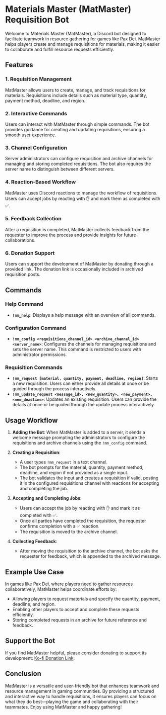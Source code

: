 # Materials Master (MatMaster) Requisition Bot

Welcome to Materials Master (MatMaster), a Discord bot designed to facilitate teamwork in resource gathering for games like Pax Dei. MatMaster helps players create and manage requisitions for materials, making it easier to collaborate and fulfill resource requests efficiently.

## Features

### 1. Requisition Management
MatMaster allows users to create, manage, and track requisitions for materials. Requisitions include details such as material type, quantity, payment method, deadline, and region.

### 2. Interactive Commands
Users can interact with MatMaster through simple commands. The bot provides guidance for creating and updating requisitions, ensuring a smooth user experience.

### 3. Channel Configuration
Server administrators can configure requisition and archive channels for managing and storing completed requisitions. The bot also requires the server name to distinguish between different servers.

### 4. Reaction-Based Workflow
MatMaster uses Discord reactions to manage the workflow of requisitions. Users can accept jobs by reacting with ✋ and mark them as completed with ✅.

### 5. Feedback Collection
After a requisition is completed, MatMaster collects feedback from the requester to improve the process and provide insights for future collaborations.

### 6. Donation Support
Users can support the development of MatMaster by donating through a provided link. The donation link is occasionally included in archived requisition posts.

## Commands

### Help Command
- **`!mm_help`**: Displays a help message with an overview of all commands.

### Configuration Command
- **`!mm_config <requisitions_channel_id> <archive_channel_id> <server_name>`**: Configures the channels for managing requisitions and sets the server name. This command is restricted to users with administrator permissions.

### Requisition Commands
- **`!mm_request [material, quantity, payment, deadline, region]`**: Starts a new requisition. Users can either provide all details at once or be guided through the process interactively.
- **`!mm_update_request <message_id>, <new_quantity>, <new_payment>, <new_deadline>`**: Updates an existing requisition. Users can provide the details at once or be guided through the update process interactively.

## Usage Workflow

1. **Adding the Bot**: When MatMaster is added to a server, it sends a welcome message prompting the administrators to configure the requisitions and archive channels using the `!mm_config` command.

2. **Creating a Requisition**:
   - A user types `!mm_request` in a text channel.
   - The bot prompts for the material, quantity, payment method, deadline, and region if not provided as a single input.
   - The bot validates the input and creates a requisition if valid, posting it in the configured requisitions channel with reactions for accepting and completing the job.

3. **Accepting and Completing Jobs**:
   - Users can accept the job by reacting with ✋ and mark it as completed with ✅.
   - Once all parties have completed the requisition, the requester confirms completion with a ✅ reaction.
   - The requisition is moved to the archive channel.

4. **Collecting Feedback**:
   - After moving the requisition to the archive channel, the bot asks the requester for feedback, which is appended to the archived message.

## Example Use Case

In games like Pax Dei, where players need to gather resources collaboratively, MatMaster helps coordinate efforts by:
- Allowing players to request materials and specify the quantity, payment, deadline, and region.
- Enabling other players to accept and complete these requests efficiently.
- Storing completed requests in an archive for future reference and feedback.

## Support the Bot

If you find MatMaster helpful, please consider donating to support its development: [Ko-fi Donation Link](https://ko-fi.com/jedespo).

## Conclusion

MatMaster is a versatile and user-friendly bot that enhances teamwork and resource management in gaming communities. By providing a structured and interactive way to handle requisitions, it ensures players can focus on what they do best—playing the game and collaborating with their teammates. Enjoy using MatMaster and happy gathering!
